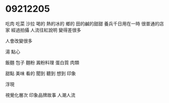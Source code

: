 # 09212205
吃肉
吃菜
沙拉
喝的
熱的冰的
鄉的
田的鹹的甜甜
養兵千日用在一時
很普通的店家 經過拍攝 人流往紅說明 變得差很多

人會改變很多

湯
點心 

飯麵
包子
麵粉 澱粉料理
蛋白質 肉類

甜點
美味 看的 聞到 聽到 想到
印象

浮現

視覺化層次
印象品牌故事 人潮人流

